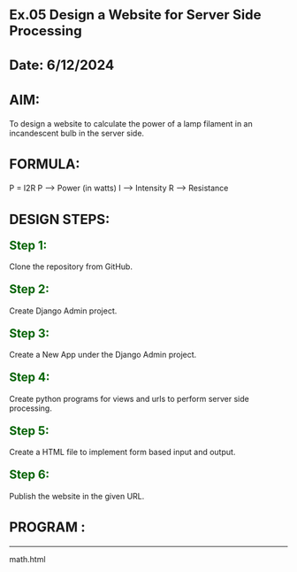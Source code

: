 # Ex.05 Design a Website for Server Side Processing
# Date: 6/12/2024
# AIM:
To design a website to calculate the power of a lamp filament in an incandescent bulb in the server side.

# FORMULA:
P = I2R
P --> Power (in watts)
 I --> Intensity
 R --> Resistance

# DESIGN STEPS:
## Step 1:
Clone the repository from GitHub.

## Step 2:
Create Django Admin project.

## Step 3:
Create a New App under the Django Admin project.

## Step 4:
Create python programs for views and urls to perform server side processing.

## Step 5:
Create a HTML file to implement form based input and output.

## Step 6:
Publish the website in the given URL.

# PROGRAM :
---
math.html

<!DOCTYPE html>
<html lang="en">
<head>
    <meta charset="UTF-8">
    <meta name="viewport" content="width=device-width, initial-scale=1.0">
    <title>Power Calculator</title>
    <style>
        
        body {
            background-color: salmon;
            font-family: Arial, sans-serif;
            margin: 0;
            padding: 0;
        }

        
        .container {
            max-width: 400px;
            margin: 50px auto;
            text-align: center;
            background-color: beige;
            color: saddlebrown);
            padding: 20px;
            border: 3px dashed blue;
            border-radius: 10px;
            box-shadow: 0 4px 8px rgba(0, 0, 0, 0.1);
        }

       
        input[type="text"] {
            width: 90%;
            padding: 8px;
            margin: 10px 0;
            border: 1px solid rgb(60, 19, 222);
            border-radius: 5px;
            box-sizing: border-box;
        }

        
        button {
            padding: 10px 15px;
            background-color: red;
            color: white;
            border: none;
            border-radius: 5px;
            cursor: pointer;
            font-weight: bold;
            text-transform: uppercase;
        }

        button:hover {
            background-color: darkred;
        }

        
        h1 {
            font-size: 24px;
            margin-bottom: 20px;
        }

        
        label {
            display: block;
            margin-bottom: 5px;
            font-weight: bold;
        }

        form {
            margin: 0 auto;
        }

        
        h2 {
            margin-top: 20px;
            color: darkgreen;
        }
    </style>
</head>
<body>
    <div class="container">
        <h1>Power Calculator</h1>
        <form method="POST">
            {% csrf_token %}
            
            <label for="intensity">Intensity (I in Amps):</label>
            <input type="text" name="intensity" id="intensity" required>

            <label for="resistance">Resistance (R in Ohms):</label>
            <input type="text" name="resistance" id="resistance" required>

           
            <button type="submit">Calculate</button>
        </form>

        
        {% if power is not None %}
        <h2>Calculated Power: {{ power }} Watts</h2>
        {% endif %}
    </div>
</body>
</html>

views.py

from django.shortcuts import render

def power_calculator(request):
    power = None  

    if request.method == 'POST':
        
        intensity = request.POST.get('intensity')
        resistance = request.POST.get('resistance')

        
        if intensity and resistance:
            try:
            
                I = float(intensity)
                R = float(resistance)
                power = I**2 * R
                print('intensity=',I)
                print('resistance=',R)
                print('power=',power)  

            except ValueError:
                power = "Invalid input. Please enter numerical values."

    
    return render(request, 'mathapp/math.html', {'power': power})

    urls.py
                

            from django.contrib import admin
            from django.urls import path
            from mathapp import views

            urlpatterns = [
                path('admin/', admin.site.urls),
                path('', views.power_calculator, name='power_calculator'), 
            ]



---
# SERVER SIDE PROCESSING:
![image](https://github.com/user-attachments/assets/d2ec01ae-c965-41fa-b157-4d8aaecdfa9f)


# HOMEPAGE:
![image](https://github.com/user-attachments/assets/454fec82-297b-4231-9448-5feed7fe4db8)

# RESULT:
The program for performing server side processing is completed successfully.
